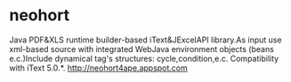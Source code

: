 neohort
=======

Java PDF&amp;XLS runtime builder-based iText&amp;JExcelAPI library.As input use xml-based source with integrated WebJava environment objects (beans e.c.)Include dynamical tag's structures: cycle,condition,e.c. Compatibility with iText 5.0.*. http://neohort4ape.appspot.com